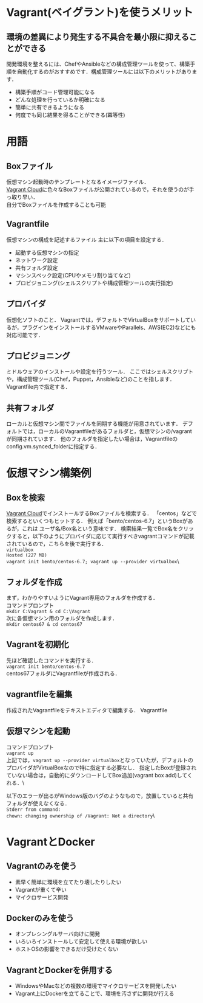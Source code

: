 # Vagrant(ベイグラント)を使うメリット
## 環境の差異により発生する不具合を最小限に抑えることができる
開発環境を整えるには、ChefやAnsibleなどの構成管理ツールを使って、構築手順を自動化するのがおすすめです．構成管理ツールには以下のメリットがあります．
* 構築手順がコード管理可能になる
* どんな処理を行っているか明確になる
* 簡単に共有できるようになる
* 何度でも同じ結果を得ることができる(冪等性)


# 用語
## Boxファイル
仮想マシン起動時のテンプレートとなるイメージファイル．\
[Vagrant Cloud](https://app.vagrantup.com/boxes/search)に色々なBoxファイルが公開されているので，それを使うのが手っ取り早い．\
自分でBoxファイルを作成することも可能

## Vagrantfile
仮想マシンの構成を記述するファイル
主に以下の項目を設定する．
* 起動する仮想マシンの指定
* ネットワーク設定
* 共有フォルダ設定
* マシンスペック設定(CPUやメモリ割り当てなど)
* プロビジョニング(シェルスクリプトや構成管理ツールの実行指定)

## プロバイダ
仮想化ソフトのこと．
Vagrantでは，デフォルトでVirtualBoxをサポートしているが，プラグインをインストールするVMwareやParallels、AWS(EC2)などにも対応可能です．

## プロビジョニング
ミドルウェアのインストールや設定を行うツール．
ここではシェルスクリプトや，構成管理ツール(Chef，Puppet，Ansibleなど)のことを指します．
Vagrantfile内で指定する．

## 共有フォルダ
ローカルと仮想マシン間でファイルを同期する機能が用意されています．
デフォルトでは，ローカルのVagrantfileがあるフォルダと，仮想マシンの/vagrant が同期されています．
他のフォルダを指定したい場合は，Vagrantfileのconfig.vm.synced_folderに指定する．


# 仮想マシン構築例
## Boxを検索
[Vagrant Cloud](https://app.vagrantup.com/boxes/search)でインストールするBoxファイルを検索する．
「centos」などで検索するといくつもヒットする．
例えば「bento/centos-6.7」というBoxがあるが，これは ユーザ名/Box名という意味です．
検索結果一覧でBox名をクリックすると，以下のようにプロバイダに応じて実行すべきvagrantコマンドが記載されているので，こちらを後で実行する．\
`virtualbox`\
`Hosted (227 MB)`\
`vagrant init bento/centos-6.7; vagrant up --provider virtualbox`\

## フォルダを作成
まず，わかりやすいようにVagrant専用のフォルダを作成する．\
コマンドプロンプト\
`mkdir C:Vagrant & cd C:\Vagrant`\
次に各仮想マシン用のフォルダを作成します．\
`mkdir centos67 & cd centos67`

## Vagrantを初期化
先ほど確認したコマンドを実行する．\
`vagrant init bento/centos-6.7`\
centos67フォルダにVagrantfileが作成される．

## vagrantfileを編集
作成されたVagrantfileをテキストエディタで編集する．
Vagrantfile

## 仮想マシンを起動
コマンドプロンプト\
`vagrant up`\
上記では，`vagrant up --provider virtualbox`となっていたが，デフォルトのプロバイダがVirtualBoxなので特に指定する必要なし．
指定したBoxが登録されていない場合は，自動的にダウンロードしてBox追加(vagrant box add)してくれる．\

以下のエラーが出るがWindows版のバグのようなもので，放置していると共有フォルダが使えなくなる．\
`Stderr from command:`\
`chown: changing ownership of /Vagrant: Not a directory`\



# VagrantとDocker
## Vagrantのみを使う
* 素早く簡単に環境を立てたり壊したりしたい
* Vagrantが重くて辛い
* マイクロサービス開発

## Dockerのみを使う
* オンプレシングルサーバ向けに開発
* いろいろインストールして安定して使える環境が欲しい
* ホストOSの影響をできるだけ受けたくない

## VagrantとDockerを併用する
* WindowsやMacなどの複数の環境でマイクロサービスを開発したい
* Vagrant上にDockerを立てることで、環境を汚さずに開発が行える

